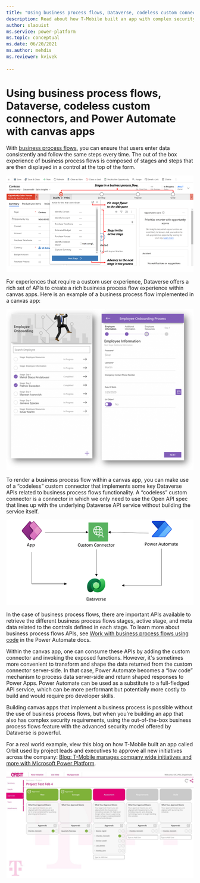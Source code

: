```yaml
---
title: "Using business process flows, Dataverse, codeless custom connectors, and Power Automate with canvas apps  | Microsoft Docs"
description: Read about how T-Mobile built an app with complex security requirements by using business process flows technology with advanced security model of Dataverse.
author: slaouist
ms.service: power-platform
ms.topic: conceptual
ms.date: 06/20/2021
ms.author: mehdis
ms.reviewer: kvivek
  
---
```


# Using business process flows, Dataverse, codeless custom connectors, and Power Automate with canvas apps 

With [business process flows](/power-automate/business-process-flows-overview), you can ensure that users enter data consistently and follow the same steps every time. The out of the box experience of business process flows is composed of stages and steps that are then displayed in a control at the top of the form.

 ![Business Process Flow](./media/BPF_1.png)

For experiences that require a custom user experience, Dataverse offers a rich set of APIs to create a rich business process flow experience within canvas apps.  Here is an example of a business process flow implemented in a canvas app:

![Business Process Flow in Canvas](./media/BPF_2.png)

To render a business process flow within a canvas app, you can make use of a “codeless” custom connector that implements some key Dataverse APIs related to business process flows functionality. A “codeless” custom connector is a connector in which we only need to use the Open API spec that lines up with the underlying Dataverse API service without building the service itself. 

![Architecture Diagram](./media/BPF_3.png)

In the case of business process flows, there are important APIs available to retrieve the different business process flows stages, active stage, and meta data related to the controls defined in each stage. To learn more about business process flows APIs, see [Work with business process flows using code](/power-automate/developer/business-process-flows-code) in the Power Automate docs. 

Within the canvas app, one can consume these APIs by adding the custom connector and invoking the exposed functions. However, it's sometimes more convenient to transform and shape the data returned from the custom connector server-side. In that case, Power Automate becomes a “low code” mechanism to process data server-side and return shaped responses to Power Apps. Power Automate can be used as a substitute to a full-fledged API service, which can be more performant but potentially more costly to build and would require pro developer skills.

Building canvas apps that implement a business process is possible without the use of business process flows, but when you're building an app that also has complex security requirements, using the out-of-the-box business process flows feature with the advanced security model offered by Dataverse is powerful.

For a real world example, view this blog on how T-Mobile built an app called Orbit used by project leads and executives to approve all new initiatives across the company: [Blog: T-Mobile manages company wide initiatives and more with Microsoft Power Platform](https://powerapps.microsoft.com/blog/tmobile/). 

![Power Apps canvas app for tracking initiatives and managing multi-stage approval process](./media/T-MobileOrbitApp1.jpg)